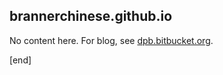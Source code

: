 ## brannerchinese.github.io

No content here. For blog, see [dpb.bitbucket.org](http://dpb.bitbucket.org).

[end]
